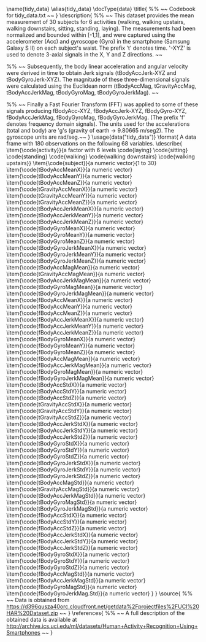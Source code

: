 \name{tidy_data}
\alias{tidy_data}
\docType{data}
\title{
%%   ~~ Codebook for tidy_data.txt ~~
}
\description{
%%  ~~ This dataset provides the mean measurement of 30 subjects for 6 activities (walking, walking upstairs, walking downstairs, sitting, standing, laying).  The measurements had been normalized and bounded within [-1,1], and were captured using the accelerometer (Acc) and gyroscope (Gyro) in the smartphone (Samsung Galaxy S II) on each subject's waist.  The prefix 't' denotes time.  '-XYZ' is used to denote 3-axial signals in the X, Y and Z directions.  ~~

%% ~~ Subsequently, the body linear acceleration and angular velocity were derived in time to obtain Jerk signals (tBodyAccJerk-XYZ and tBodyGyroJerk-XYZ). The magnitude of these three-dimensional signals were calculated using the Euclidean norm (tBodyAccMag, tGravityAccMag, tBodyAccJerkMag, tBodyGyroMag, tBodyGyroJerkMag). ~~ 

%% ~~ Finally a Fast Fourier Transform (FFT) was applied to some of these signals producing fBodyAcc-XYZ, fBodyAccJerk-XYZ, fBodyGyro-XYZ, fBodyAccJerkMag, fBodyGyroMag, fBodyGyroJerkMag. (The prefix 'f' denotes frequency domain signals).   The units used for the accelerations (total and body) are 'g's (gravity of earth -> 9.80665 m/seg2).  The gyroscope units are rad/seg.~~ 
}
\usage{data("tidy_data")}
\format{
  A data frame with 180 observations on the following 68 variables.
  \describe{
    \item{\code{activity}}{a factor with 6 levels \code{laying} \code{sitting} \code{standing} \code{walking} \code{walking downstairs} \code{walking upstairs}}
    \item{\code{subject}}{a numeric vector}{1 to 30}
    \item{\code{tBodyAccMeanX}}{a numeric vector}
    \item{\code{tBodyAccMeanY}}{a numeric vector}
    \item{\code{tBodyAccMeanZ}}{a numeric vector}
    \item{\code{tGravityAccMeanX}}{a numeric vector}
    \item{\code{tGravityAccMeanY}}{a numeric vector}
    \item{\code{tGravityAccMeanZ}}{a numeric vector}
    \item{\code{tBodyAccJerkMeanX}}{a numeric vector}
    \item{\code{tBodyAccJerkMeanY}}{a numeric vector}
    \item{\code{tBodyAccJerkMeanZ}}{a numeric vector}
    \item{\code{tBodyGyroMeanX}}{a numeric vector}
    \item{\code{tBodyGyroMeanY}}{a numeric vector}
    \item{\code{tBodyGyroMeanZ}}{a numeric vector}
    \item{\code{tBodyGyroJerkMeanX}}{a numeric vector}
    \item{\code{tBodyGyroJerkMeanY}}{a numeric vector}
    \item{\code{tBodyGyroJerkMeanZ}}{a numeric vector}
    \item{\code{tBodyAccMagMean}}{a numeric vector}
    \item{\code{tGravityAccMagMean}}{a numeric vector}
    \item{\code{tBodyAccJerkMagMean}}{a numeric vector}
    \item{\code{tBodyGyroMagMean}}{a numeric vector}
    \item{\code{tBodyGyroJerkMagMean}}{a numeric vector}
    \item{\code{fBodyAccMeanX}}{a numeric vector}
    \item{\code{fBodyAccMeanY}}{a numeric vector}
    \item{\code{fBodyAccMeanZ}}{a numeric vector}
    \item{\code{fBodyAccJerkMeanX}}{a numeric vector}
    \item{\code{fBodyAccJerkMeanY}}{a numeric vector}
    \item{\code{fBodyAccJerkMeanZ}}{a numeric vector}
    \item{\code{fBodyGyroMeanX}}{a numeric vector}
    \item{\code{fBodyGyroMeanY}}{a numeric vector}
    \item{\code{fBodyGyroMeanZ}}{a numeric vector}
    \item{\code{fBodyAccMagMean}}{a numeric vector}
    \item{\code{fBodyAccJerkMagMean}}{a numeric vector}
    \item{\code{fBodyGyroMagMean}}{a numeric vector}
    \item{\code{fBodyGyroJerkMagMean}}{a numeric vector}
    \item{\code{tBodyAccStdX}}{a numeric vector}
    \item{\code{tBodyAccStdY}}{a numeric vector}
    \item{\code{tBodyAccStdZ}}{a numeric vector}
    \item{\code{tGravityAccStdX}}{a numeric vector}
    \item{\code{tGravityAccStdY}}{a numeric vector}
    \item{\code{tGravityAccStdZ}}{a numeric vector}
    \item{\code{tBodyAccJerkStdX}}{a numeric vector}
    \item{\code{tBodyAccJerkStdY}}{a numeric vector}
    \item{\code{tBodyAccJerkStdZ}}{a numeric vector}
    \item{\code{tBodyGyroStdX}}{a numeric vector}
    \item{\code{tBodyGyroStdY}}{a numeric vector}
    \item{\code{tBodyGyroStdZ}}{a numeric vector}
    \item{\code{tBodyGyroJerkStdX}}{a numeric vector}
    \item{\code{tBodyGyroJerkStdY}}{a numeric vector}
    \item{\code{tBodyGyroJerkStdZ}}{a numeric vector}
    \item{\code{tBodyAccMagStd}}{a numeric vector}
    \item{\code{tGravityAccMagStd}}{a numeric vector}
    \item{\code{tBodyAccJerkMagStd}}{a numeric vector}
    \item{\code{tBodyGyroMagStd}}{a numeric vector}
    \item{\code{tBodyGyroJerkMagStd}}{a numeric vector}
    \item{\code{fBodyAccStdX}}{a numeric vector}
    \item{\code{fBodyAccStdY}}{a numeric vector}
    \item{\code{fBodyAccStdZ}}{a numeric vector}
    \item{\code{fBodyAccJerkStdX}}{a numeric vector}
    \item{\code{fBodyAccJerkStdY}}{a numeric vector}
    \item{\code{fBodyAccJerkStdZ}}{a numeric vector}
    \item{\code{fBodyGyroStdX}}{a numeric vector}
    \item{\code{fBodyGyroStdY}}{a numeric vector}
    \item{\code{fBodyGyroStdZ}}{a numeric vector}
    \item{\code{fBodyAccMagStd}}{a numeric vector}
    \item{\code{fBodyAccJerkMagStd}}{a numeric vector}
    \item{\code{fBodyGyroMagStd}}{a numeric vector}
    \item{\code{fBodyGyroJerkMag.Std}}{a numeric vector}
  }
}
\source{
%%  ~~  Data is obtained from https://d396qusza40orc.cloudfront.net/getdata%2Fprojectfiles%2FUCI%20HAR%20Dataset.zip  ~~
}
\references{
%%  ~~ A full description of the obtained data is available at http://archive.ics.uci.edu/ml/datasets/Human+Activity+Recognition+Using+Smartphones ~~
}

